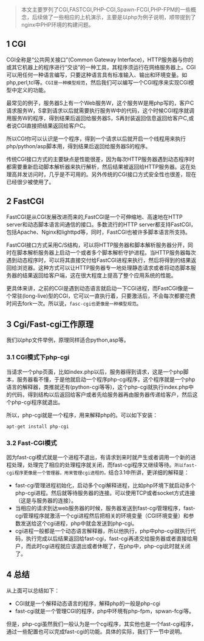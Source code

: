 > 本文主要罗列了CGI,FASTCGI,PHP-CGI,Spawn-FCGI,PHP-FPM的一些概念，后续做了一些相应的上机演示，主要是以php为例子说明，顺带提到了nginx中PHP环境的构建问题。

## 1 CGI

CGI全称是“公共网关接口”(Common Gateway Interface)，HTTP服务器与你的或其它机器上的程序进行“交谈”的一种工具，其程序须运行在网络服务器上。CGI可以用任何一种语言编写，只要这种语言具有标准输入、输出和环境变量。如php,perl,tcl等。`CGI是一种模型规范`，然后我们可以编写一个CGI程序来实现CGI模型中定义的功能。

最常见的例子，服务器S上有一个Web服务W，这个服务W是用php写的，客户C请求服务W，S拿到请求以后就需要执行服务W中的代码，这个时候CGI程序就调用服务W的程序，得到结果后返回给服务器S，S再封装返回信息返回给客户C,或者说CGI直接把结果返回给客户C。

所以CGI你可以认识是一个程序，得到一个请求以后就开启一个线程用来执行php/python/asp脚本用，得到结果后返回给服务器S的程序。

传统CGI接口方式的主要缺点是性能很差，因为每次HTTP服务器遇到动态程序时都需要重新启动脚本解析器来执行解析，然后结果被返回给HTTP服务器。这在处理高并发访问时，几乎是不可用的。另外传统的CGI接口方式安全性也很差，现在已经很少被使用了。

## 2 FastCGI

FastCGI是从CGI发展改进而来的,FastCGI是一个可伸缩地、高速地在HTTP server和动态脚本语言间通信的接口。多数流行的HTTP server都支持FastCGI，包括Apache、Nginx和lighttpd等，同时，FastCGI也被许多脚本语言所支持。

FastCGI接口方式采用C/S结构，可以将HTTP服务器和脚本解析服务器分开，同时在脚本解析服务器上启动一个或者多个脚本解析守护进程。当HTTP服务器每次遇到动态程序时，可以将其直接交付给FastCGI进程来执行，然后将得到的结果返回给浏览器。这种方式可以让HTTP服务器专一地处理静态请求或者将动态脚本服务器的结果返回给客户端，这在很大程度上提高了整个应用系统的性能。

更具体来讲，之前的CGI是遇到动态语言就启动一下CGI进程，而FastCGI像是一个常驻(long-live)型的CGI，它可以一直执行着，只要激活后，不会每次都要花费时间去fork一次。所以说，`fasc-cgi也更像是一种模型规范`。

## 3 Cgi/Fast-cgi工作原理

我们以php文件举例，原理同样适合python,asp等。

### 3.1 CGI模式下php-cgi

当请求一个php页面，比如index.php以后，服务器得到请求，这是一个php脚本，服务器看不懂，于是他就启动一个程序php-cgi程序，这个程序就是一个php语言的解释器，类推就还有(python-cgi等等)，这个php-cgi就执行index.php中的代码，得到结构以后返回给客户或者先给服务器再由服务器传递给客户，然后这个php-cgi程序就退出。

所以，php-cgi就是一个程序，用来解释php的。可以如下安装：

    apt-get install php-cgi
    

### 3.2 Fast-CGI模式

因为fast-cgi模式就是一个进程不退出，有请求到来时就产生或者调用一个新的进程处理，处理完了相应的处理程序就关闭，而fast-cgi程序又继续等待。`所以fast-cgi程序更像是一个管理器，用来管理cgi进程的。`结合3.1中所讲，更详细的解释是：

*   fast-cgi管理进程初始化，启动多个cgi解释进程，比如php环境下就启动多个php-cgi进程。然后就等待服务器的连接。可以使用TCP或者socket方式连接（这是与服务器的连接）。
*   当相应的请求到达web服务器的时候，服务器发送到fast-cgi管理程序，fast-cgi管理程序就激活一个cgi进程然后把相关的环境变量（CGI环境变量）和参数发送给这个cgi进程，php中就会发送到php-cgi。
*   cgi进程一般都是一个动态语言解释器，所以他执行，php中php-cgi就执行代码，执行完成以后结果返回给fast-cgi，fast-cgi再递交给服务器或者直接给用户，而此时cgi进程就应该退出或者休眠了，在php中，php-cgi此时就关闭了。

## 4 总结

从上面可以总结如下：

*   CGI就是一个解释动态语言的程序，解释php的一般是php-cgi
*   fast-cgi就是一个管理CGI的程序，php中环境有php-fpm，spwan-fcgi等。

但是，php-cgi虽然我们一般认为是一个cgi程序，其实他也是一个fast-cgi程序，通过一些配置也可以完成fast-cgi的功能。具体的实际，我们下一节中说明。

